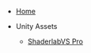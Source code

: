 * [Home](https://www.amlovey.com)

* Unity Assets
  * [ShaderlabVS Pro](https://www.amlovey.com/shaderlabvs/)